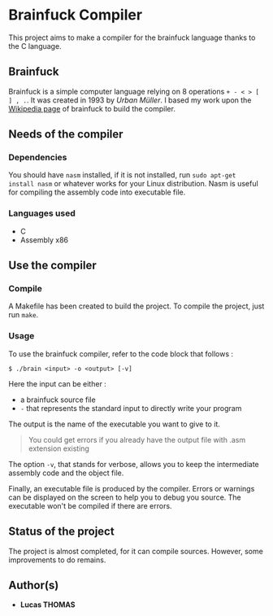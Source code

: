 # Brainfuck Compiler
This project aims to make a compiler for the brainfuck language thanks to the C language.

## Brainfuck
Brainfuck is a simple computer language relying on 8 operations `+ - < > [ ] , .`. It was created in 1993 by *Urban Müller*. I based my work upon the [Wikipedia page](https://fr.wikipedia.org/wiki/Brainfuck) of brainfuck to build the compiler.

## Needs of the compiler
### Dependencies
You should have `nasm` installed, if it is not installed, run `sudo apt-get install nasm` or whatever works for your Linux distribution.
Nasm is useful for compiling the assembly code into executable file.

### Languages used
- C
- Assembly x86

## Use the compiler
### Compile
A Makefile has been created to build the project. To compile the project, just run `make`.

### Usage
To use the brainfuck compiler, refer to the code block that follows :
```
$ ./brain <input> -o <output> [-v]
```

Here the input can be either :
- a brainfuck source file
- `-` that represents the standard input to directly write your program

The output is the name of the executable you want to give to it.

> You could get errors if you already have the output file with .asm extension existing

The option `-v`, that stands for verbose, allows you to keep the intermediate assembly code and the object file.

Finally, an executable file is produced by the compiler. Errors or warnings can be displayed on the screen to help you to debug you source. The executable won't be compiled if there are errors.

## Status of the project
The project is almost completed, for it can compile sources. However, some improvements to do remains.

## Author(s)
- **Lucas THOMAS**
